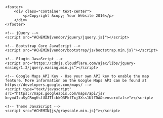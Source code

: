 <!-- Footer -->
    <footer>
        <div class="container text-center">
            <p>Copyright &copy; Your Website 2016</p> 
        </div>
    </footer>

    <!-- jQuery -->
    <script src="#CHEMIN{vendor/jquery/jquery.js}"></script>

    <!-- Bootstrap Core JavaScript -->
    <script src="#CHEMIN{vendor/bootstrap/js/bootstrap.min.js}"></script>

    <!-- Plugin JavaScript -->
    <script src="https://cdnjs.cloudflare.com/ajax/libs/jquery-easing/1.3/jquery.easing.min.js"></script>

    <!-- Google Maps API Key - Use your own API key to enable the map feature. More information on the Google Maps API can be found at https://developers.google.com/maps/ -->
    <script type="text/javascript" src="https://maps.googleapis.com/maps/api/js?key=AIzaSyCRngKslUGJTlibkQ3FkfTxj3Xss1UlZDA&sensor=false"></script>

    <!-- Theme JavaScript -->
    <script src="#CHEMIN{js/grayscale.min.js}"></script>

</body>

</html>
